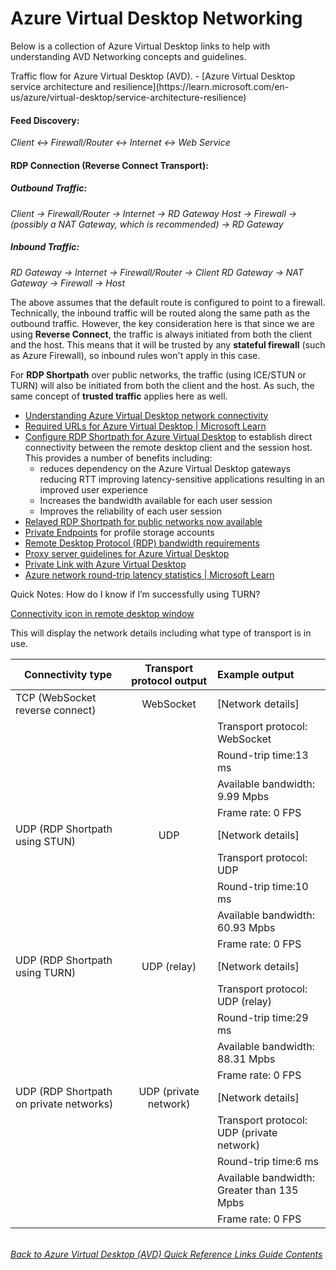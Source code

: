 # Azure Virtual Desktop Networking
Below is a collection of Azure Virtual Desktop links to help with understanding AVD Networking concepts and guidelines.

<p>
Traffic flow for Azure Virtual Desktop (AVD). 
- [Azure Virtual Desktop service architecture and resilience](https://learn.microsoft.com/en-us/azure/virtual-desktop/service-architecture-resilience)

#### Feed Discovery:
*Client ↔ Firewall/Router ↔ Internet ↔ Web Service*
 
#### RDP Connection (Reverse Connect Transport):
##### Outbound Traffic:
*Client → Firewall/Router → Internet → RD Gateway*
*Host → Firewall → (possibly a NAT Gateway, which is recommended) → RD Gateway*
##### Inbound Traffic:
*RD Gateway → Internet → Firewall/Router → Client*
*RD Gateway → NAT Gateway → Firewall → Host*
 
The above assumes that the default route is configured to point to a firewall. Technically, the inbound traffic will be routed along the same path as the outbound traffic. However, the key consideration here is that since we are using **Reverse Connect**, the traffic is always initiated from both the client and the host. This means that it will be trusted by any **stateful firewall** (such as Azure Firewall), so inbound rules won't apply in this case.
 
For **RDP Shortpath** over public networks, the traffic (using ICE/STUN or TURN) will also be initiated from both the client and the host. As such, the same concept of **trusted traffic** applies here as well.
</p>

- [Understanding Azure Virtual Desktop network connectivity](https://learn.microsoft.com/en-us/azure/virtual-desktop/network-connectivity)
- [Required URLs for Azure Virtual Desktop | Microsoft Learn](https://learn.microsoft.com/en-us/azure/virtual-desktop/safe-url-list?tabs=azure#virtual-machines)
- [Configure RDP Shortpath for Azure Virtual Desktop](https://learn.microsoft.com/en-us/azure/virtual-desktop/configure-rdp-shortpath?tabs=managed-networks) to establish direct connectivity between the remote desktop client and the session host. This provides a number of benefits including:
    - reduces dependency on the Azure Virtual Desktop gateways reducing RTT improving latency-sensitive applications resulting in an improved user experience
    - Increases the bandwidth available for each user session
    - Improves the reliability of each user session
- [Relayed RDP Shortpath for public networks now available](https://techcommunity.microsoft.com/t5/windows-it-pro-blog/relayed-rdp-shortpath-for-public-networks-now-available/ba-p/4249502)
- [Private Endpoints](https://learn.microsoft.com/en-us/azure/private-link/private-endpoint-overview) for profile storage accounts
- [Remote Desktop Protocol (RDP) bandwidth requirements](https://learn.microsoft.com/en-us/azure/virtual-desktop/rdp-bandwidth)
- [Proxy server guidelines for Azure Virtual Desktop](https://learn.microsoft.com/en-us/azure/virtual-desktop/proxy-server-support)
- [Private Link with Azure Virtual Desktop](https://learn.microsoft.com/en-us/azure/virtual-desktop/private-link-overview)
- [Azure network round-trip latency statistics | Microsoft Learn](https://learn.microsoft.com/en-us/azure/networking/azure-network-latency?tabs=Americas%2CWestUS)


Quick Notes:
How do I know if I’m successfully using TURN?

[Connectivity icon in remote desktop window](/Diagrams/remote-desktop-bar-connectivity-icon.png) 

This will display the network details including what type of transport is in use.

| Connectivity type                       | Transport protocol output  | Example output                             |
| --------------------------------------- |:--------------------------:|:-------------------------------------------|
| TCP (WebSocket reverse connect)         | WebSocket                  | [Network details]                          |
|                                         |                            | Transport protocol: WebSocket              |
|                                         |                            | Round-trip time:13 ms                      |
|                                         |                            | Available bandwidth: 9.99 Mpbs             |
|                                         |                            | Frame rate: 0 FPS                          |
| UDP (RDP Shortpath using STUN)          | UDP                        | [Network details]                          |
|                                         |                            | Transport protocol: UDP                    |
|                                         |                            | Round-trip time:10 ms                      |
|                                         |                            | Available bandwidth: 60.93 Mpbs            |
|                                         |                            | Frame rate: 0 FPS                          |
| UDP (RDP Shortpath using TURN)          | UDP (relay)                | [Network details]                          |
|                                         |                            | Transport protocol: UDP (relay)            |
|                                         |                            | Round-trip time:29 ms                      |
|                                         |                            | Available bandwidth: 88.31 Mpbs            |
|                                         |                            | Frame rate: 0 FPS                          |
| UDP (RDP Shortpath on private networks) | UDP (private network)      | [Network details]                          |
|                                         |                            | Transport protocol: UDP (private network)  |
|                                         |                            | Round-trip time:6 ms                       |
|                                         |                            | Available bandwidth: Greater than 135 Mpbs |
|                                         |                            | Frame rate: 0 FPS                          |

\
[*Back to Azure Virtual Desktop (AVD) Quick Reference Links Guide Contents*](https://github.com/chrismihm-ms/AVDQuickLinks/blob/main/README.md#azure-virtual-desktop-avd-quick-reference-links)